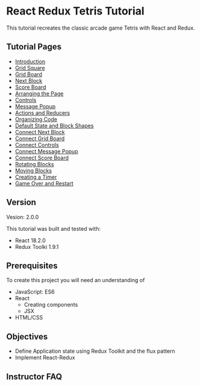 # React Redux Tetris Tutorial

This tutorial recreates the classic arcade game Tetris with 
React and Redux. 

## Tutorial Pages

- [Introduction](P00-Introduction)
- [Grid Square](P01-Grid-Square)
- [Grid Board](P02-Grid-Board)
- [Next Block](P03-Next-Block)
- [Score Board](P04-Score-Board)
- [Arranging the Page](P05-Arranging-the-Page)
- [Controls](P06-Controls)
- [Message Popup](P07-Message-Popup)
- [Actions and Reducers](P08-Actions-and-Reducers)
- [Organizing Code](P09-Organizing-Code)
- [Default State and Block Shapes](P10-Default-State-and-Block-Shapes)
- [Connect Next Block](P11-Connect-Next-Block)
- [Connect Grid Board](P12-Connect-Grid-Board)
- [Connect Controls](P13-Connect-Controls)
- [Connect Message Popup](P14-Connect-Message-Popup)
- [Connect Score Board](P15-Connect-Score-Board)
- [Rotating Blocks](P16-Rotating-Blocks)
- [Moving Blocks](P17-Moving-Blocks)
- [Creating a Timer](P18-Creating-a-Timer)
- [Game Over and Restart](P19-Game-Over-and-Restart)

## Version 

Vesion: 2.0.0

This tutorial was built and tested with: 

- React 18.2.0
- Redux Toolki 1.9.1

## Prerequisites

To create this project you will need an understanding of 

- JavaScript: ES6
- React
  - Creating components 
  - JSX
- HTML/CSS

## Objectives 

- Define Application state using Redux Toolkit and the flux pattern
- Implement React-Redux

## Instructor FAQ

